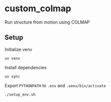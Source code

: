 # custom_colmap
Run structure from motion using COLMAP

## Setup

Initialize venv
```
uv venv
```
Install dependencies
```
uv sync
```
Export `PYTHONPATH` to `.env` and `.venv/bin/activate`
```
./setup_env.sh
```
